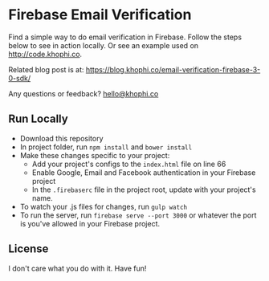 # Firebase Email Verification

Find a simple way to do email verification in Firebase. Follow the steps below to see in action locally. Or see an example used on http://code.khophi.co.

Related blog post is at: https://blog.khophi.co/email-verification-firebase-3-0-sdk/

Any questions or feedback? hello@khophi.co

## Run Locally

 - Download this repository
 - In project folder, run `npm install` and `bower install`
 - Make these changes specific to your project: 
    - Add your project's configs to the `index.html` file on line 66
    - Enable Google, Email and Facebook authentication in your Firebase project
    - In the `.firebaserc` file in the project root, update with your project's name.
 - To watch your .js files for changes, run `gulp watch`
 - To run the server, run `firebase serve --port 3000` or whatever the port is you've allowed in your Firebase project.

## License

 I don't care what you do with it. Have fun!
